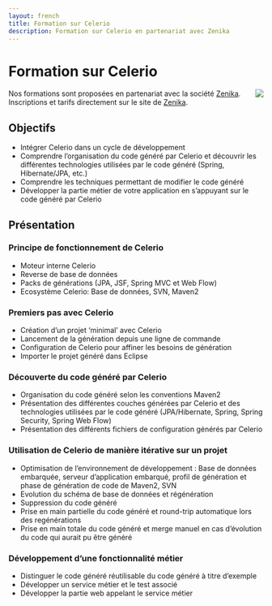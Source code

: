 ```yaml
---
layout: french
title: Formation sur Celerio
description: Formation sur Celerio en partenariat avec Zenika 
---
```


# Formation sur Celerio

<a href="http://www.zenika.com"><img align="right" src="/img/logo-zenika.gif" align="left"/></a>


Nos formations sont proposées en partenariat avec la société <a href="http://www.zenika.com">Zenika</a>.
Inscriptions et tarifs directement sur le site de <a href="http://www.zenika.com/formation_celerio.php" target="new">Zenika</a>.


## Objectifs

* Intégrer Celerio dans un cycle de développement
* Comprendre l’organisation du code généré par Celerio et découvrir les différentes technologies utilisées par le code généré (Spring, Hibernate/JPA, etc.)
* Comprendre les techniques permettant de modifier le code généré
* Développer la partie métier de votre application en s’appuyant sur le code généré par Celerio


## Présentation

### Principe de fonctionnement de Celerio</h3>

* Moteur interne Celerio
* Reverse de base de données
* Packs de générations (JPA, JSF, Spring MVC et Web Flow)
* Ecosystème Celerio: Base de données, SVN, Maven2


### Premiers pas avec Celerio</h3>

* Création d’un projet ‘minimal’ avec Celerio
* Lancement de la génération depuis une ligne de commande
* Configuration de Celerio pour affiner les besoins de génération
* Importer le projet généré dans Eclipse


### Découverte du code généré par Celerio</h3>

* Organisation du code généré selon les conventions Maven2
* Présentation des différentes couches générées par Celerio et des technologies utilisées par le code généré (JPA/Hibernate, Spring, Spring Security, Spring Web Flow)
* Présentation des différents fichiers de configuration générés par Celerio

### Utilisation de Celerio de manière itérative sur un projet</h3>

* Optimisation de l’environnement de développement : Base de données embarquée, serveur d’application embarqué, profil de génération et phase de génération de code de Maven2, SVN
* Evolution du schéma de base de données et régénération
* Suppression du code généré
* Prise en main partielle du code généré et round-trip automatique lors des regénérations
* Prise en main totale du code généré et merge manuel en cas d’évolution du code qui aurait pu être généré

### Développement d’une fonctionnalité métier</h3>

* Distinguer le code généré réutilisable du code généré à titre d’exemple
* Développer un service métier et le test associé
* Développer la partie web appelant le service métier

